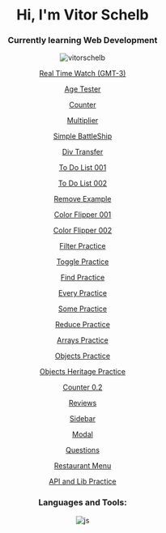 <h1 align="center">Hi, I'm Vitor Schelb</h1>
<h3 align="center">Currently learning Web Development</h3>

<p align="center"> <img src="https://komarev.com/ghpvc/?username=vitorschelb&label=Profile%20views&color=0e75b6&style=flat" alt="vitorschelb" /> </p>
<p align="left">
</p>

<p align="center"> <a href="https://vitorschelb.github.io/javascript/curso-em-video/aula12ex/modelo.html"> Real Time Watch (GMT-3) </a>
<p align="center"> <a href="https://vitorschelb.github.io/javascript/curso-em-video/aula12ex2/modelo2.html"> Age Tester </a>
<p align="center"> <a href="https://vitorschelb.github.io/javascript/curso-em-video/aula14ex/ex016/modelo.html"> Counter </a>
<p align="center"> <a href="https://vitorschelb.github.io/javascript/curso-em-video/aula14ex/ex017/modelo.html"> Multiplier </a>
<p align="center"> <a href="https://vitorschelb.github.io/javascript/heads-first/battleship/index.html"> Simple BattleShip </a>
<p align="center"> <a href="https://vitorschelb.github.io/javascript/cbf-curso/aula35-eventlistenerpratica.html"> Div Transfer </a>
<p align="center"> <a href="https://vitorschelb.github.io/javascript/exercises/todolist001.html"> To Do List 001 </a>
<p align="center"> <a href="https://vitorschelb.github.io/javascript/exercises/todolist002.html"> To Do List 002 </a>
<p align="center"> <a href="https://vitorschelb.github.io/javascript/cbf-curso/aula41-removendoelementos.html"> Remove Example </a>
<p align="center"> <a href="https://vitorschelb.github.io/javascript/js-projects/javascript-basic-projects-master/01-color-flipper/01/index.html"> Color Flipper 001 </a>
<p align="center"> <a href="https://vitorschelb.github.io/javascript/js-projects/javascript-basic-projects-master/01-color-flipper/01/teste.html"> Color Flipper 002 </a>
<p align="center"> <a href="https://vitorschelb.github.io/javascript/cbf-curso/aula42-filterpratica.html"> Filter Practice </a>
<p align="center"> <a href="https://vitorschelb.github.io/javascript/cbf-curso/aula46-toggle.html"> Toggle Practice </a>
<p align="center"> <a href="https://vitorschelb.github.io/javascript/cbf-curso/aula47-find.html"> Find Practice </a>
<p align="center"> <a href="https://vitorschelb.github.io/javascript/cbf-curso/aula48-every.html"> Every Practice </a>
<p align="center"> <a href="https://vitorschelb.github.io/javascript/cbf-curso/aula49-some.html"> Some Practice </a>
<p align="center"> <a href="https://vitorschelb.github.io/javascript/cbf-curso/aula50-reduce.html"> Reduce Practice </a>
<p align="center"> <a href="https://vitorschelb.github.io/javascript/cbf-curso/aula52-array2populando.html"> Arrays Practice </a>
<p align="center"> <a href="https://vitorschelb.github.io/javascript/cbf-curso/aula58-objetos-DOM.html"> Objects Practice </a>
<p align="center"> <a href="https://vitorschelb.github.io/javascript/cbf-curso/aula63-objetos-heranca-exercicio.html"> Objects Heritage Practice </a>
<p align="center"> <a href="https://vitorschelb.github.io/javascript/js-projects/javascript-basic-projects-master/02-counter/01/02.html"> Counter 0.2 </a>
<p align="center"> <a href="https://vitorschelb.github.io/javascript/js-projects/javascript-basic-projects-master/03-reviews/03.html"> Reviews </a>
<p align="center"> <a href="https://vitorschelb.github.io/javascript/js-projects/javascript-basic-projects-master/05-sidebar/05.html"> Sidebar </a>
<p align="center"> <a href="https://vitorschelb.github.io/javascript/js-projects/javascript-basic-projects-master/06-modal/index.html"> Modal </a>
<p align="center"> <a href="https://vitorschelb.github.io/javascript/js-projects/javascript-basic-projects-master/07-questions/index.html"> Questions </a>
<p align="center"> <a href="https://vitorschelb.github.io/javascript/js-projects/javascript-basic-projects-master/08-menu/index.html"> Restaurant Menu </a>
<p align="center"> <a href="https://vitorschelb.github.io/javascript/js-projects/javascript-basic-projects-master/getISS/index.html"> API and Lib Practice </a>



  

<h3 align="center">Languages and Tools:</h3>
<p align="center"> <img align="center" alt="js" src="https://img.shields.io/badge/JavaScript-F7DF1E?style=for-the-badge&logo=javascript&logoColor=black" /> </p>


